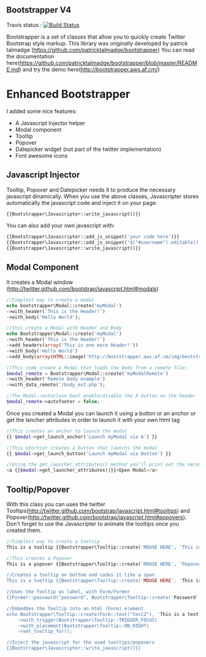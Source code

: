 ## Bootstrapper V4

Travis status : [![Build Status](https://secure.travis-ci.org/patricktalmadge/bootstrapper.png?branch=master)](https://travis-ci.org/patricktalmadge/bootstrapper)

Bootstrapper is a set of classes that allow you to quickly create Twitter Bootstrap style markup.
This library was originally developed by patrick talmadge (https://github.com/patricktalmadge/bootstrapper)
You can read the documentation here(https://github.com/patricktalmadge/bootstrapper/blob/master/README.md) and try the demo here(http://bootstrapper.aws.af.cm/)

# Enhanced Bootstrapper
I added some nice features:
- A Javascript Injector helper
- Modal component
- Tooltip
- Popover
- Datepicker widget (not part of the twitter implementation)
- Font awesome icons

## Javascript Injector
Tooltip, Popover and Datepicker needs it to produce the necessary javascript dinamically. When you use the above classes, Javascripter stores automatically the javascript code and inject it on your page:
```php
{{Bootstrapper\Javascripter::write_javascript()}}
```
You can also add your own javascript with:
```php
{{Bootstrapper\Javascripter::add_js_snippet('your code here')}}
{{Bootstrapper\Javascripter::add_js_snippet('$("#username").editable();')}}
{{Bootstrapper\Javascripter::write_javascript()}}
```

## Modal Component
It creates a Modal window (http://twitter.github.com/bootstrap/javascript.html#modals)

```php
//Simplest way to create a modal
echo bootstrapper\Modal::create('myModal')
->with_header('This is the Header!')
->with_body('Hello World');

//this create a Modal with Header and Body
echo Bootstrapper\Modal::create('myModal')
->with_header('This is the Header!')
->add_headers(array('This is one more Header!'))
->with_body('Hello World')
->add_body(array(HTML::image('http://bootstrapper.aws.af.cm/img/bootstrap-mdo-sfmoma-01.jpg')));

//This code create a Modal that loads the body from a remote file:
$modal_remote = Bootstrapper\Modal::create('myModalRemote')
->with_header('Remote body example')
->with_data_remote('/body_ext.php');

//The Modal->autoclose bool enable/disable the X button on the header
$modal_remote->autofooter = false;
```
Once you created a Modal you can launch it using a button or an anchor or get the lancher attributes in order to launch it with your own html tag

```php
//This creates an anchor to launch the modal
{{ $modal->get_launch_anchor('Launch myModal via A') }}

//This shortcut creates a button that launchs the modal
{{ $modal->get_launch_button('Launch myModal via Button') }}

//Using the get_launcher_attributes() method you'll print out the necessary attributes to launch the Modal
<a {{$modal->get_launcher_attributes()}}>Open Modal</a>
```

## Tooltip/Popover
With this class you can uses the twitter Tooltips(http://twitter.github.com/bootstrap/javascript.html#tooltips) and Popover(http://twitter.github.com/bootstrap/javascript.html#popovers).
Don't forget to use the Javascripter to animate the tooltips once you created them.

```php
//Simplest way to create a tooltip
This is a tooltip {{Bootstrapper\Tooltip::create('MOUSE HERE', 'This is a nice Tooltip')->get_as_anchor()}}

//This creates a Popover
This is a popover {{Bootstrapper\Tooltip::create('MOUSE HERE', 'Popover's Title', 'This is a nice Popover')->get_as('div')}}

//Creates a tooltip on bottom and codes it like a span
This is a tooltip {{Bootstrapper\Tooltip::create('MOUSE HERE', 'This is a nice Tooltip')->with_placement(Bootstrapper\Tooltip::ON_BOTTOM)->get_as_span()}}

//Uses the Tooltip as label, with Form/Former
{{Former::password("password", Bootstrapper\Tooltip::create('Password', 'This is a nice Tooltip')->get_as_span())}}

//Embeddes the Tooltip into an html (Form) element
echo Bootstrapper\Tooltip::create(Form::text("test2"), 'This is a test Tooltip created on an Html Element')
    ->with_trigger(Bootstrapper\Tooltip::TRIGGER_FOCUS)
    ->with_placement(Bootstrapper\Tooltip::ON_RIGHT)
    ->set_tooltip_for();

//Inject the javascript for the used tooltips/popovers
{{Bootstrapper\Javascripter::write_javascript()}}
```
